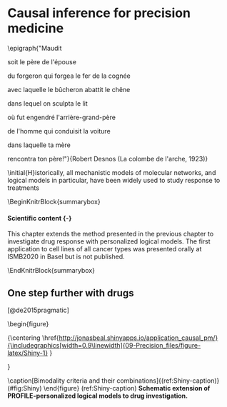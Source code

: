 
# Causal inference for precision medicine

\epigraph{"Maudit

soit le père de l'épouse

du forgeron qui forgea le fer de la cognée

avec laquelle le bûcheron abattit le chêne

dans lequel on sculpta le lit

où fut engendré l'arrière-grand-père

de l'homme qui conduisit la voiture

dans laquelle ta mère

rencontra ton père!"}{Robert Desnos (La colombe de l'arche, 1923)}



\initial{H}istorically, all mechanistic models of molecular networks, and logical models in particular, have been widely used to study response to treatments




  


\BeginKnitrBlock{summarybox}<div class="summarybox">
#### Scientific content {-}

This chapter extends the method presented in the previous chapter to investigate drug response with personalized logical models. The first application to cell lines of all cancer types was presented orally at ISMB2020 in Basel but is not published.  
</div>\EndKnitrBlock{summarybox}

## One step further with drugs

[@de2015pragmatic]

\begin{figure}

{\centering \href{http://jonasbeal.shinyapps.io/application_causal_pm/}{\includegraphics[width=0.9\linewidth]{09-Precision_files/figure-latex/Shiny-1} }

}

\caption[Bimodality criteria and their combinations]{(ref:Shiny-caption)}(\#fig:Shiny)
\end{figure}
(ref:Shiny-caption) **Schematic extension of PROFILE-personalized logical models to drug investigation.**
